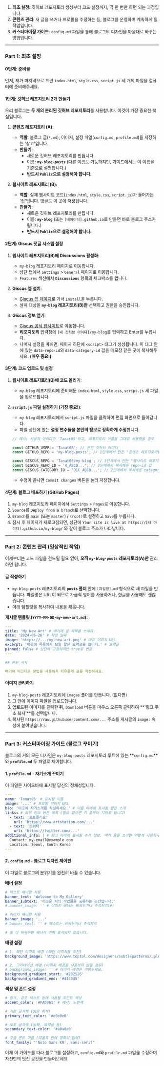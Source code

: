 1.  **최초 설정**: 깃허브 레포지토리 생성부터 코드 설정까지, 딱 한 번만 하면 되는 과정입니다.
2.  **콘텐츠 관리**: 새 글을 쓰거나 프로필을 수정하는 등, 블로그를 운영하며 계속하게 될 작업입니다.
3.  **커스터마이징 가이드**: `config.md` 파일을 통해 블로그의 디자인을 마음대로 바꾸는 방법입니다.

---

### Part 1: 최초 설정

#### 0단계: 준비물
먼저, 제가 마지막으로 드린 `index.html`, `style.css`, `script.js` 세 개의 파일을 컴퓨터에 준비해주세요.

#### 1단계: 깃허브 레포지토리 2개 만들기

우리 블로그는 **두 개의 분리된 깃허브 레포지토리**를 사용합니다. 이것이 가장 중요한 핵심입니다.

1.  **콘텐츠 레포지토리 (A):**
    *   **역할**: 블로그 글(`*.md`), 이미지, 설정 파일(`config.md`, `profile.md`)을 저장하는 '창고'입니다.
    *   **만들기**:
        *   새로운 깃허브 레포지토리를 만듭니다.
        *   이름: **`my-blog-posts`** (다른 이름도 가능하지만, 가이드에서는 이 이름을 기준으로 설명합니다.)
        *   **반드시 `Public`으로 설정해야 합니다.**

2.  **웹사이트 레포지토리 (B):**
    *   **역할**: 실제 웹사이트 코드(`index.html`, `style.css`, `script.js`)가 들어가는 '집'입니다. 댓글도 이 곳에 저장됩니다.
    *   **만들기**:
        *   새로운 깃허브 레포지토리를 만듭니다.
        *   이름: **`my-blog`** (또는 `[내아이디].github.io`로 만들면 바로 블로그 주소가 됩니다.)
        *   **반드시 `Public`으로 설정해야 합니다.**

#### 2단계: Giscus 댓글 시스템 설정

1.  **웹사이트 레포지토리(B)에 Discussions 활성화**:
    *   `my-blog` 레포지토리 페이지로 이동합니다.
    *   상단 탭에서 `Settings` > `General` 페이지로 이동합니다.
    *   `Features` 섹션에서 **`Discussions`** 항목의 체크박스를 켭니다.

2.  **Giscus 앱 설치**:
    *   [Giscus 앱 페이지](https://github.com/apps/giscus)로 가서 `Install`을 누릅니다.
    *   설치 대상을 **`my-blog` 레포지토리(B)만** 선택하고 권한을 승인합니다.

3.  **Giscus 정보 얻기**:
    *   [Giscus 공식 웹사이트](https://giscus.app/ko)로 이동합니다.
    *   **리포지토리** 입력창에 `[내 깃허브 아이디]/my-blog`를 입력하고 Enter를 누릅니다.
    *   나머지 설정을 마치면, 페이지 하단에 `<script>` 태그가 생성됩니다. 이 태그 안에 있는 `data-repo-id`와 `data-category-id` 값을 메모장 같은 곳에 복사해두세요. **(매우 중요!)**

#### 3단계: 코드 업로드 및 설정

1.  **웹사이트 레포지토리(B)에 코드 올리기**:
    *   `my-blog` 레포지토리에 준비해둔 `index.html`, `style.css`, `script.js` 세 파일을 업로드합니다.

2.  **`script.js` 파일 설정하기 (가장 중요!)**:
    *   `my-blog` 레포지토리에서 `script.js` 파일을 클릭하여 편집 화면으로 들어갑니다.
    *   파일 상단에 있는 **설정 변수들을 본인의 정보로 정확하게 수정**합니다.

    ```javascript
    // 예시: 사용자 아이디가 'Tanat05'이고, 레포지토리 이름을 그대로 사용했을 경우

    const GITHUB_USER = 'Tanat05'; // 본인 깃허브 아이디
    const GITHUB_REPO = 'my-blog-posts'; // 1단계에서 만든 "콘텐츠 레포지토리(A)" 이름

    const GISCUS_REPO = 'Tanat05/my-blog'; // 1단계에서 만든 "웹사이트 레포지토리(B)" 주소
    const GISCUS_REPO_ID = 'R_ABCD...'; // 2단계에서 복사해둔 repo-id 값
    const GISCUS_CATEGORY_ID = 'DIC_ABCD...'; // 2단계에서 복사해둔 category-id 값
    ```
    *   수정이 끝나면 `Commit changes` 버튼을 눌러 저장합니다.

#### 4단계: 블로그 배포하기 (GitHub Pages)

1.  `my-blog` 레포지토리 페이지에서 `Settings` > `Pages`로 이동합니다.
2.  `Source`를 `Deploy from a branch`로 선택합니다.
3.  `Branch`를 `main` (또는 `master`) / `(root)`로 설정하고 `Save`를 누릅니다.
4.  잠시 후 페이지가 새로고침되면, 상단에 `Your site is live at https://[내 아이디].github.io/my-blog/` 와 같이 블로그 주소가 나타납니다.

---

### Part 2: 콘텐츠 관리 (일상적인 작업)

이제부터는 코드 파일을 건드릴 필요 없이, **오직 `my-blog-posts` 레포지토리(A)만** 관리하면 됩니다.

#### 글 작성하기

*   `my-blog-posts` 레포지토리의 **`posts` 폴더** 안에 `[파일명].md` 형식으로 새 파일을 만듭니다. 파일명은 URL이 되므로 가급적 영어를 사용하거나, 한글을 사용해도 괜찮습니다.
*   아래 템플릿을 복사하여 내용을 채웁니다.

**게시글 템플릿 (`YYYY-MM-DD-my-new-art.md`):**
```yaml
---
title: 'My New Art' # 여기에 글 제목을 쓰세요.
date: '2024-05-26' # 작성 날짜
image: 'https://.../my-new-art.png' # 대표 이미지 URL
excerpt: '이곳에 목록에서 보일 짧은 요약글을 씁니다.' # 요약글
pinned: false # 상단에 고정하려면 true로 변경
---

## 본문 시작

여기에 마크다운 문법을 사용해서 자유롭게 글을 작성하세요.
```

#### 이미지 관리하기

1.  `my-blog-posts` 레포지토리에 `images` 폴더를 만듭니다. (없다면)
2.  그 안에 이미지 파일을 업로드합니다.
3.  업로드된 이미지를 클릭한 뒤, `Download` 버튼을 마우스 오른쪽 클릭하여 **'링크 주소 복사'**를 선택합니다.
4.  복사된 `https://raw.githubusercontent.com/...` 주소를 게시글의 `image:` 속성에 붙여넣습니다.

---

### Part 3: 커스터마이징 가이드 (블로그 꾸미기)

블로그의 거의 모든 디자인은 `my-blog-posts` 레포지토리 루트에 있는 **`config.md`**와 **`profile.md`** 두 파일로 제어합니다.

#### 1. `profile.md` - 자기소개 꾸미기

이 파일은 사이드바에 표시될 당신의 정체성입니다.

```yaml
---
name: 'Tanat05' # 표시될 이름
image: '...' # 프로필 이미지 URL
bio: '이곳에 자기소개를 작성하세요.' # 이름 아래에 표시될 짧은 소개
links: # 외부 링크 버튼 목록 (필요 없으면 이 줄부터 지워도 됩니다)
  - text: '포트폴리오'
    url: 'https://www.artstation.com/...'
  - text: '트위터'
    url: 'https://twitter.com/...'
additional_info: | # 링크 아래에 표시될 추가 정보. 여러 줄을 쓰려면 이렇게 사용하세요.
  Contact: my-email@example.com
  Location: Seoul, South Korea
---
```

#### 2. `config.md` - 블로그 디자인 제어판

이 파일로 블로그의 분위기를 완전히 바꿀 수 있습니다.

**배너 설정**
```yaml
# 텍스트 배너만 사용
banner_text: 'Welcome to My Gallery'
banner_subtext: '이곳은 저의 작업물을 공유하는 공간입니다.'
# banner_image: '' # 이미지 배너는 비워두거나 주석처리(#)

# 이미지 배너만 사용
banner_image: '...'
# banner_text: '' # 텍스트는 비워두거나 주석처리

# 둘 다 비워두면 배너가 아예 표시되지 않습니다.
```

**배경 설정**
```yaml
# 1. 패턴 이미지 배경 (패턴 이미지를 추천)
background_image: 'https://www.toptal.com/designers/subtlepatterns/uploads/double-bubble-outline.png'

# 2. 그라데이션 배경 (이미지 배경을 사용하지 않을 경우)
# background_image: '' # 이미지 배경은 비워두세요.
background_gradient_start: '#232526'
background_gradient_end: '#414345'
```

**색상 및 폰트 설정**
```yaml
# 링크, 강조 텍스트 등에 사용될 포인트 색상
accent_color: '#FAD961' # 예시: 노란색

# 기본 글자색 (밝은 회색)
primary_text_color: '#e0e0e0'

# 보조 글자색 (날짜, 요약글 등)
secondary_text-color: '#a0a0a0'

# 구글 폰트 이름 (따옴표 안에 정확히 입력)
font_family: "'Noto Sans KR', sans-serif"
```
이제 이 가이드를 따라 블로그를 설정하고, `config.md`와 `profile.md` 파일을 수정하며 자신만의 멋진 공간을 만들어보세요
